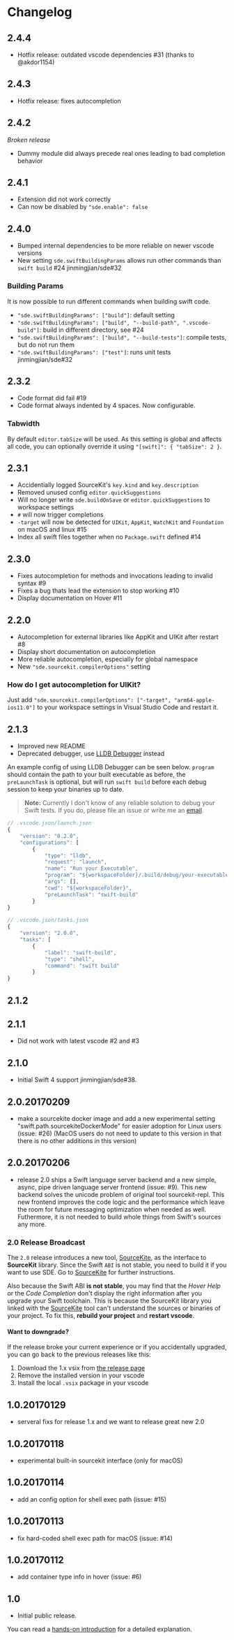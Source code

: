 # Changelog

## 2.4.4
* Hotfix release: outdated vscode dependencies #31 (thanks to @akdor1154)

## 2.4.3
* Hotfix release: fixes autocompletion

## 2.4.2
*Broken release*
* Dummy module did always precede real ones leading to bad completion behavior

## 2.4.1
* Extension did not work correctly
* Can now be disabled by `"sde.enable": false`

## 2.4.0
* Bumped internal dependencies to be more reliable on newer vscode versions
* New setting `sde.swiftBuildingParams` allows run other commands than `swift build` #24 jinmingjian/sde#32

### Building Params
It is now possible to run different commands when building swift code.
* `"sde.swiftBuildingParams": ["build"]`: default setting
* `"sde.swiftBuildingParams": ["build", "--build-path", ".vscode-build"]`: build in different directory, see #24
* `"sde.swiftBuildingParams": ["build", "--build-tests"]`: compile tests, but do not run them
* `"sde.swiftBuildingParams": ["test"]`: runs unit tests jinmingjian/sde#32

## 2.3.2
* Code format did fail #19
* Code format always indented by 4 spaces. Now configurable.

### Tabwidth
By default `editor.tabSize` will be used. As this setting is global and affects all code, you can optionally override it using `"[swift]": { "tabSize": 2 }`.

## 2.3.1
* Accidentially logged SourceKit's `key.kind` and `key.description`
* Removed unused config `editor.quickSuggestions`
* Will no longer write `sde.buildOnSave` or `editor.quickSuggestions` to workspace settings
* `#` will now trigger completions
* `-target` will now be detected for `UIKit`, `AppKit`, `WatchKit` and `Foundation` on macOS and linux #15
* Index all swift files together when no `Package.swift` defined #14

## 2.3.0
* Fixes autocompletion for methods and invocations leading to invalid syntax #9
* Fixes a bug thats lead the extension to stop working #10
* Display documentation on Hover #11

## 2.2.0
* Autocompletion for external libraries like AppKit and UIKit after restart #8
* Display short documentation on autocompletion
* More reliable autocompletion, especially for global namespace
* New `"sde.sourcekit.compilerOptions"` setting

### How do I get autocompletion for UIKit?

Just add `"sde.sourcekit.compilerOptions": ["-target", "arm64-apple-ios11.0"]` to your workspace settings in Visual Studio Code and restart it.


## 2.1.3
* Improved new README
* Deprecated debugger, use [LLDB Debugger](https://marketplace.visualstudio.com/items?itemName=vadimcn.vscode-lldb) instead

An example config of using LLDB Debugger can be seen below. `program` should contain the path to your built executable as before, the `preLaunchTask` is optional, but will run `swift build` before each debug session to keep your binaries up to date.

> **Note:** Currently I don't know of any reliable solution to debug your Swift tests.
> If you do, please file an issue or write me an [email](mailto:dev@vknabel.com).

```js
// .vscode.json/launch.json
{
    "version": "0.2.0",
    "configurations": [
        {
            "type": "lldb",
            "request": "launch",
            "name": "Run your Executable",
            "program": "${workspaceFolder}/.build/debug/your-executable",
            "args": [],
            "cwd": "${workspaceFolder}",
            "preLaunchTask": "swift-build"
        }
}
```

```js
// .vscode.json/tasks.json
{
    "version": "2.0.0",
    "tasks": [
        {
            "label": "swift-build",
            "type": "shell",
            "command": "swift build"
        }
}
```

## 2.1.2

## 2.1.1
* Did not work with latest vscode #2 and #3

## 2.1.0
* Initial Swift 4 support jinmingjian/sde#38.

## 2.0.20170209
* make a sourcekite docker image and add a new experimental setting "swift.path.sourcekiteDockerMode" for easier adoption for Linux users (issue: #26) (MacOS users do not need to update to this version in that there is no other additions in this version)

## 2.0.20170206
* release 2.0 ships a Swift language server backend and a new simple, async, pipe driven language server frontend (issue: #9). This new backend solves the unicode problem of original tool sourcekit-repl. This new frontend improves the code logic and the performance which leave the room for future messaging optimization when needed as well. Futhermore, it is not needed to build whole things from Swift's sources any more.

### 2.0 Release Broadcast
The `2.0` release introduces a new tool, [SourceKite](https://github.com/jinmingjian/sourcekite), as the interface to **SourceKit** library. Since the Swift `ABI` is not stable, you need to build it if you want to use SDE. Go to [SourceKite](https://github.com/jinmingjian/sourcekite) for further instructions.

Also because the Swift ABI **is not stable**, you may find that the _Hover Help_ or the _Code Completion_ don't display the right information after you upgrade your Swift toolchain. This is because the SourceKit library you linked with the [SourceKite](https://github.com/jinmingjian/sourcekite) tool can't understand the sources or binaries of your project. To fix this, **rebuild your project** and **restart vscode**.

#### Want to downgrade?
If the release broke your current experience or if you accidentally upgraded, you can go back to the previous releases like this:

1. Download the 1.x vsix from [the release page](https://github.com/vknabel/swift-development-environment/releases)
2. Remove the installed version in your vscode
3. Install the local `.vsix` package in your vscode

## 1.0.20170129
* serveral fixs for release 1.x and we want to release great new 2.0

## 1.0.20170118
* experimental built-in sourcekit interface (only for macOS)

## 1.0.20170114
* add an config option for shell exec path (issue: #15)

## 1.0.20170113
* fix hard-coded shell exec path for macOS (issue: #14)

## 1.0.20170112
* add container type info in hover (issue: #6)

## 1.0
* Initial public release.

You can read a [hands-on introduction](http://blog.dirac.io/2017/01/11/get_started_sde.html) for a detailed explanation.
